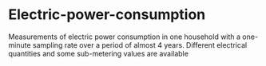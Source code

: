 # Electric-power-consumption
Measurements of electric power consumption in one household with a one-minute sampling rate over a period of almost 4 years. Different electrical quantities and some sub-metering values are available

